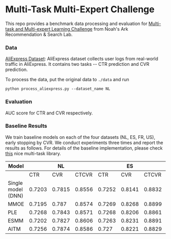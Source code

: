 # Multi-Task Multi-Expert Challenge

This repo provides a benchmark data processing and evaluation for [Multi-task and Multi-expert Learning Challenge](https://www.chaspark.net/#/questions/780114430883729408?sub=780117223107399680) from Noah's Ark Recommendation & Search Lab.

### Data
[AliExpress Dataset](https://tianchi.aliyun.com/dataset/dataDetail?dataId=74690): AliExpress dataset collects user logs from real-world traffic in AliExpress. It contains two tasks -- CTR prediction and CVR prediction.

To process the data, put the original data to ```./data``` and run
```
python process_aliexpress.py --dataset_name NL
```

### Evaluation
AUC score for CTR and CVR respectively.


### Baseline Results
We train baseline models on each of the four datasets (NL, ES, FR, US), early stopping by CVR. We conduct experiments three times and report the results as follows. For details of the baseline implementation, please check [this](https://github.com/easezyc/Multitask-Recommendation-Library) nice multi-task library.
<table>
<thead>
  <tr>
    <th>Model</th>
    <th colspan="3">NL</th>
    <th colspan="3">ES</th>
    <th colspan="3">FR</th>
    <th colspan="3">US</th>
  </tr>
</thead>
<tbody>
  <tr>
    <td></td>
    <td>CTR</td>
    <td>CVR</td>
    <td>CTCVR</td>
    <td>CTR</td>
    <td>CVR</td>
    <td>CTCVR</td>
    <td>CTR</td>
    <td>CVR</td>
    <td>CTCVR</td>
    <td>CTR</td>
    <td>CVR</td>
    <td>CTCVR</td>
  </tr>
  <tr>
    <td>Single model (DNN)</td>
    <td>0.7203</td>
    <td>0.7815</td>
    <td>0.8556</td>
    <td>0.7252</td>
    <td>0.8141</td>
    <td>0.8832</td>
    <td>0.7174</td>
    <td>0.8071</td>
    <td>0.8702</td>
    <td>0.7058</td>
    <td>0.8068</td>
    <td>0.8637</td>
  </tr>
  <tr>
    <td>MMOE</td>
    <td>0.7195</td>
    <td>0.787</td>
    <td>0.8574</td>
    <td>0.7269</td>
    <td>0.8268</td>
    <td>0.8899</td>
    <td>0.7226</td>
    <td>0.8144</td>
    <td>0.8748</td>
    <td>0.7053</td>
    <td>0.8069</td>
    <td>0.8639</td>
  </tr>
  <tr>
    <td>PLE</td>
    <td>0.7268</td>
    <td>0.7843</td>
    <td>0.8571</td>
    <td>0.7268</td>
    <td>0.8206</td>
    <td>0.8861</td>
    <td>0.7252</td>
    <td>0.8084</td>
    <td>0.8679</td>
    <td>0.7092</td>
    <td>0.8175</td>
    <td>0.8699</td>
  </tr>
  <tr>
    <td>ESMM</td>
    <td>0.7202</td>
    <td>0.7827</td>
    <td>0.8606</td>
    <td>0.7263</td>
    <td>0.8231</td>
    <td>0.8891</td>
    <td>0.7222</td>
    <td>0.8078</td>
    <td>0.8684</td>
    <td>0.7035</td>
    <td>0.8179</td>
    <td>0.8712</td>
  </tr>
  <tr>
    <td>AITM</td>
    <td>0.7256</td>
    <td>0.7874</td>
    <td>0.8586</td>
    <td>0.727</td>
    <td>0.8221</td>
    <td>0.8829</td>
    <td>0.7216</td>
    <td>0.8127</td>
    <td>0.871</td>
    <td>0.7019</td>
    <td>0.8219</td>
    <td>0.8655</td>
  </tr>
</tbody>
</table>


